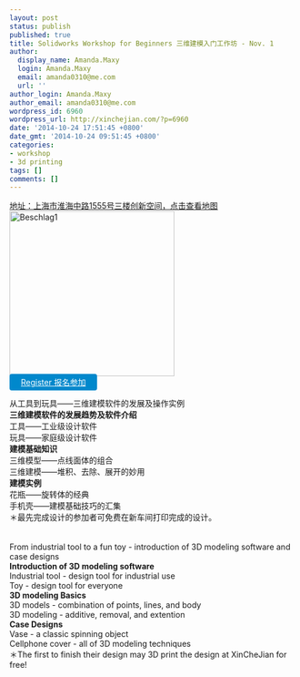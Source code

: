 ```yaml
---
layout: post
status: publish
published: true
title: Solidworks Workshop for Beginners 三维建模入门工作坊 - Nov. 1
author:
  display_name: Amanda.Maxy
  login: Amanda.Maxy
  email: amanda0310@me.com
  url: ''
author_login: Amanda.Maxy
author_email: amanda0310@me.com
wordpress_id: 6960
wordpress_url: http://xinchejian.com/?p=6960
date: '2014-10-24 17:51:45 +0800'
date_gmt: '2014-10-24 09:51:45 +0800'
categories:
- workshop
- 3d printing
tags: []
comments: []
---
```

<p><a href="http://map.baidu.com/?newmap=1&l=15&tn=B_NORMAL_MAP&c=13519589,3638148&cc=sh&i=0|-1|-1&s=s%26wd%3D%E4%B8%8A%E6%B5%B7%E5%9B%BE%E4%B9%A6%E9%A6%86%26c%3D289%26src%3D0%26wd2%3D%26sug%3D0%26l%3D12%26from%3Dwebmap&sc=0" title="点击查看大地图">地址：上海市淮海中路1555号三楼创新空间，点击查看地图</a><br />
<a href="http://xinchejian.com/wp-content/uploads/2014/10/Beschlag1.jpg"><img src="http://xinchejian.com/wp-content/uploads/2014/10/Beschlag1-290x290.jpg" alt="Beschlag1" width="290" height="290" class="aligncenter size-thumbnail wp-image-6961" /></a><br />
<a style="background-color:#0088CC;color:white;border-radius:4px;cursor:pointer;font-size:14px;padding:6px 20px;" href="http://www.huodongxing.com/go/sw" target="_blank" title="立即报名">Register 报名参加</a><br />
<!--:zh--><br />
从工具到玩具&mdash;&mdash;三维建模软件的发展及操作实例<br />
    <strong>三维建模软件的发展趋势及软件介绍</strong><br />
        工具&mdash;&mdash;工业级设计软件<br />
        玩具&mdash;&mdash;家庭级设计软件<br />
    <strong>建模基础知识</strong><br />
        三维模型&mdash;&mdash;点线面体的组合<br />
        三维建模&mdash;&mdash;堆积、去除、展开的妙用<br />
    <strong>建模实例</strong><br />
        花瓶&mdash;&mdash;旋转体的经典<br />
        手机壳&mdash;&mdash;建模基础技巧的汇集<br />
＊最先完成设计的参加者可免费在新车间打印完成的设计。<br />
<!--:--><br />
<!--:en--><br />
From industrial tool to a fun toy - introduction of 3D modeling software and case designs<br />
    <strong>Introduction of 3D modeling software</strong><br />
        Industrial tool - design tool for industrial use<br />
        Toy - design tool for everyone<br />
    <strong>3D modeling Basics</strong><br />
        3D models - combination of points, lines, and body<br />
        3D modeling - additive, removal, and extention<br />
    <strong>Case Designs</strong><br />
        Vase - a classic spinning object<br />
        Cellphone cover - all of 3D modeling techniques<br />
＊The first to finish their design may 3D print the design at XinCheJian for free!<br />
<!--:--></p>
